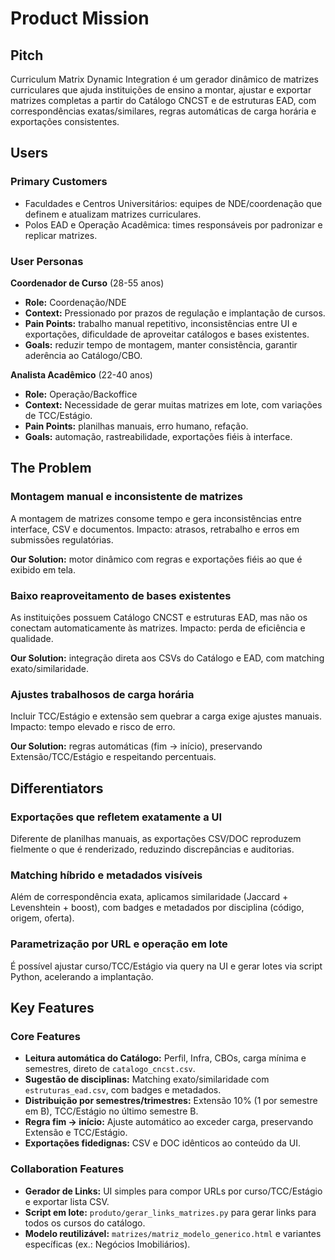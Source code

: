 # Product Mission

## Pitch

Curriculum Matrix Dynamic Integration é um gerador dinâmico de matrizes curriculares que ajuda instituições de ensino a montar, ajustar e exportar matrizes completas a partir do Catálogo CNCST e de estruturas EAD, com correspondências exatas/similares, regras automáticas de carga horária e exportações consistentes.

## Users

### Primary Customers
- Faculdades e Centros Universitários: equipes de NDE/coordenação que definem e atualizam matrizes curriculares.
- Polos EAD e Operação Acadêmica: times responsáveis por padronizar e replicar matrizes.

### User Personas
**Coordenador de Curso** (28-55 anos)
- **Role:** Coordenação/NDE
- **Context:** Pressionado por prazos de regulação e implantação de cursos.
- **Pain Points:** trabalho manual repetitivo, inconsistências entre UI e exportações, dificuldade de aproveitar catálogos e bases existentes.
- **Goals:** reduzir tempo de montagem, manter consistência, garantir aderência ao Catálogo/CBO.

**Analista Acadêmico** (22-40 anos)
- **Role:** Operação/Backoffice
- **Context:** Necessidade de gerar muitas matrizes em lote, com variações de TCC/Estágio.
- **Pain Points:** planilhas manuais, erro humano, refação.
- **Goals:** automação, rastreabilidade, exportações fiéis à interface.

## The Problem

### Montagem manual e inconsistente de matrizes
A montagem de matrizes consome tempo e gera inconsistências entre interface, CSV e documentos. Impacto: atrasos, retrabalho e erros em submissões regulatórias.

**Our Solution:** motor dinâmico com regras e exportações fiéis ao que é exibido em tela.

### Baixo reaproveitamento de bases existentes
As instituições possuem Catálogo CNCST e estruturas EAD, mas não os conectam automaticamente às matrizes. Impacto: perda de eficiência e qualidade.

**Our Solution:** integração direta aos CSVs do Catálogo e EAD, com matching exato/similaridade.

### Ajustes trabalhosos de carga horária
Incluir TCC/Estágio e extensão sem quebrar a carga exige ajustes manuais. Impacto: tempo elevado e risco de erro.

**Our Solution:** regras automáticas (fim → início), preservando Extensão/TCC/Estágio e respeitando percentuais.

## Differentiators

### Exportações que refletem exatamente a UI
Diferente de planilhas manuais, as exportações CSV/DOC reproduzem fielmente o que é renderizado, reduzindo discrepâncias e auditorias.

### Matching híbrido e metadados visíveis
Além de correspondência exata, aplicamos similaridade (Jaccard + Levenshtein + boost), com badges e metadados por disciplina (código, origem, oferta).

### Parametrização por URL e operação em lote
É possível ajustar curso/TCC/Estágio via query na UI e gerar lotes via script Python, acelerando a implantação.

## Key Features

### Core Features
- **Leitura automática do Catálogo:** Perfil, Infra, CBOs, carga mínima e semestres, direto de `catalogo_cncst.csv`.
- **Sugestão de disciplinas:** Matching exato/similaridade com `estruturas_ead.csv`, com badges e metadados.
- **Distribuição por semestres/trimestres:** Extensão 10% (1 por semestre em B), TCC/Estágio no último semestre B.
- **Regra fim → início:** Ajuste automático ao exceder carga, preservando Extensão e TCC/Estágio.
- **Exportações fidedignas:** CSV e DOC idênticos ao conteúdo da UI.

### Collaboration Features
- **Gerador de Links:** UI simples para compor URLs por curso/TCC/Estágio e exportar lista CSV.
- **Script em lote:** `produto/gerar_links_matrizes.py` para gerar links para todos os cursos do catálogo.
- **Modelo reutilizável:** `matrizes/matriz_modelo_generico.html` e variantes específicas (ex.: Negócios Imobiliários).
